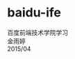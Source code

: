 # baidu-ife
百度前端技术学院学习<br>
<span align="center">金雨婷</span><br>
<span align="right">2015/04</span><br>

